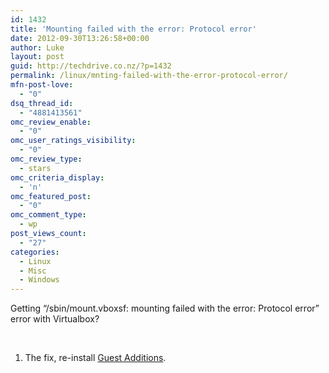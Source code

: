 ```yaml
---
id: 1432
title: 'Mounting failed with the error: Protocol error'
date: 2012-09-30T13:26:58+00:00
author: Luke
layout: post
guid: http://techdrive.co.nz/?p=1432
permalink: /linux/mnting-failed-with-the-error-protocol-error/
mfn-post-love:
  - "0"
dsq_thread_id:
  - "4881413561"
omc_review_enable:
  - "0"
omc_user_ratings_visibility:
  - "0"
omc_review_type:
  - stars
omc_criteria_display:
  - 'n'
omc_featured_post:
  - "0"
omc_comment_type:
  - wp
post_views_count:
  - "27"
categories:
  - Linux
  - Misc
  - Windows
---
```

Getting &#8220;/sbin/mount.vboxsf: mounting failed with the error: Protocol error&#8221; error with Virtualbox?

&nbsp;

  1. The fix, re-install [Guest Additions](http://luke.geek.nz//unix/rm-virtualbox-guest-additions/ "How to Remove VirtualBox Guest Additions").

&nbsp;

&nbsp;